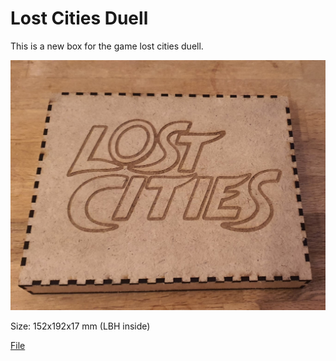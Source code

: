 # Lost Cities Duell

This is a new box for the game lost cities duell.

![Lost Cities Duell](_lost-cities1.jpg)

Size: 152x192x17 mm (LBH inside)

[File](_Organizer_LostCitiesDuell.svg)